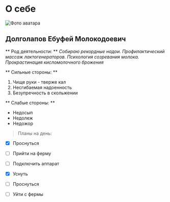 # О себе

![Фото аватара](https://proza.ru/pics/2016/07/13/20.jpg)

## Долголапов Ебуфей Молокодоевич

** Род деятельности: ** *Собираю рекордные надои. Профилактический массаж лактогенераторов. Психология созревания молока. Прокрастинация кисломолочного брожения*

** Сильные стороны: **
1. Чище руки - тверже кал
2. Несгибаемая надоенность
3. Безупречность в скольжении

** Слабые стороны: **
 - Недосып
 - Недолеж
 - Недожор

> Планы на день:
- [x] Проснуться
- [ ] Прийти на ферму
- [ ] Подключить аппарат
- [x] Уснуть
- [ ] Проснуться
- [ ] Уйти с фермы



